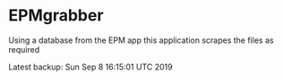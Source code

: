 # EPMgrabber
Using a database from the EPM app this application scrapes the files as required


Latest backup: Sun Sep 8 16:15:01 UTC 2019
